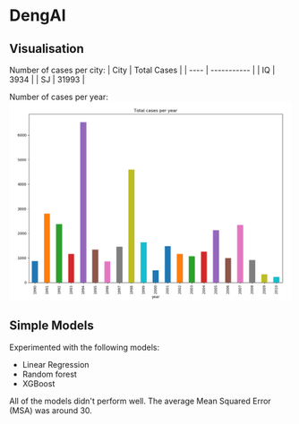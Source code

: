 # DengAI

## Visualisation
Number of cases per city:
| City | Total Cases |
| ---- | ----------- |
| IQ | 3934 |
| SJ | 31993 |

Number of cases per year:
![Cases per year](images/cases_year.png) 

## Simple Models
Experimented with the following models:
* Linear Regression
* Random forest
* XGBoost

All of the models didn't perform well. The average Mean Squared Error (MSA) was around 30. 

